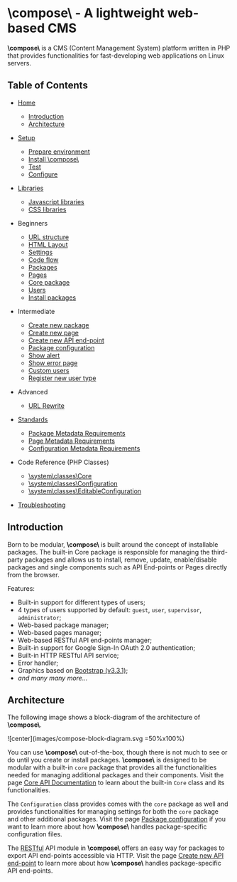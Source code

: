 # **\\compose\\**  -  A lightweight web-based CMS

**\\compose\\** is a CMS (Content Management System) platform written in PHP that
provides functionalities for fast-developing web applications on Linux servers.


## Table of Contents

- [Home](index)
    - [Introduction](#introduction)
    - [Architecture](#architecture)

- [Setup](setup)
    - [Prepare environment](setup#prepare-environment)
    - [Install \\compose\\](setup#install-compose)
    - [Test](setup#test)
    - [Configure](setup#configure)


- [Libraries](libraries)
    - [Javascript libraries](libraries#javascript-libraries)
    - [CSS libraries](libraries#css-libraries)

- Beginners
    - [URL structure](url-structure)
    - [HTML Layout](html-layout)
    - [Settings](settings)
    - [Code flow](FAKELINK#code-flow)
    - [Packages](packages)
    - [Pages](FAKELINK#pages)
    - [Core package](FAKELINK#core-package)
    - [Users](FAKELINK#users)
    - [Install packages](FAKELINK#install-packages)

- Intermediate
    - [Create new package](FAKELINK#create-new-package)
    - [Create new page](FAKELINK#create-new-page)
    - [Create new API end-point](FAKELINK#create-new-api-end-point)
    - [Package configuration](FAKELINK#package-configuration)
    - [Show alert](FAKELINK#show-alert)
    - [Show error page](FAKELINK#show-error-page)
    - [Custom users](FAKELINK#custom-users)  <!-- TODO: make sure this link is not used and replace with following -->
    - [Register new user type](FAKELINK#register-new-user-type)

- Advanced
    - [URL Rewrite](url-rewrite)

- [Standards](standards)
    - [Package Metadata Requirements](standards#package-metadata-requirements)
    - [Page Metadata Requirements](standards#page-metadata-requirements)
    - [Configuration Metadata Requirements](standards#configuration-metadata-requirements)

- Code Reference (PHP Classes)
    - [\system\classes\Core](classsystem_1_1classes_1_1_core)
    - [\system\classes\Configuration](classsystem_1_1classes_1_1_configuration)
    - [\system\classes\EditableConfiguration](classsystem_1_1classes_1_1_editable_configuration)

- [Troubleshooting](troubleshooting)


## Introduction

Born to be modular, **\\compose\\** is built around the concept of installable
packages. The built-in Core package is responsible for managing the
third-party packages and allows us to install, remove, update, enable/disable
packages and single components such as API End-points or Pages directly from
the browser.

<!-- REF to Bootstrap v3.3.1 -->
Features:
- Built-in support for different types of users;
- 4 types of users supported by default: `guest`, `user`, `supervisor`, `administrator`;
- Web-based package manager;
- Web-based pages manager;
- Web-based RESTful API end-points manager;
- Built-in support for Google Sign-In OAuth 2.0 authentication;
- Built-in HTTP RESTful API service;
- Error handler;
- Graphics based on [Bootstrap (v3.3.1)](https://getbootstrap.com/docs/3.3/getting-started/);
- *and many many more...*


## Architecture

The following image shows a block-diagram of the architecture of **\\compose\\**.

![center](images/compose-block-diagram.svg =50%x100%)

You can use **\\compose\\** out-of-the-box, though there is not much to see or
do until you create or install packages. **\\compose\\** is designed to be
modular with a built-in `core` package that provides all the functionalities needed for
managing additional packages and their components. Visit the page
[Core API Documentation](FAKELINK#core-api-documentation) to learn about the built-in `Core`
class and its functionalities.

The `Configuration` class provides comes with the `core` package as well and provides
functionalities for managing settings for both the `core` package and other
additional packages. Visit the page [Package configuration](FAKELINK#package-configuration)
if you want to learn more about how **\\compose\\** handles package-specific
configuration files.

The [RESTful](https://restfulapi.net/) API module in **\\compose\\** offers an easy
way for packages to export API end-points accessible via HTTP.
Visit the page [Create new API end-point](FAKELINK#create-new-api-end-point) to learn more about
how **\\compose\\** handles package-specific API end-points.
